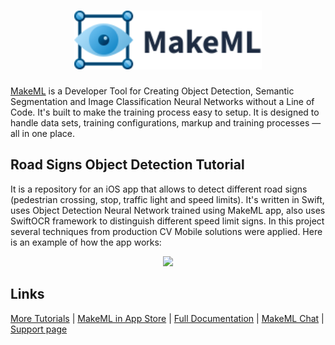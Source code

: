 <h1 align="center">
<img src="images/logo_vector.svg" width=300px href="https://makeml.app?from=github_road_signs" alt="Object Detection, Semantic Segmentation and Image Classification MakeML">
</h1>

[MakeML](https://makeml.app?from=github_road_signs) is a Developer Tool for Creating Object Detection, Semantic Segmentation and Image Classification Neural Networks without a Line of Code. It's built to make the training process easy to setup. It is designed to handle data sets, training configurations, markup and training processes — all in one place.

## Road Signs Object Detection Tutorial
It is a repository for an iOS app that allows to detect different road signs (pedestrian crossing, stop, traffic light and speed limits). It's written in Swift, uses Object Detection Neural Network trained using MakeML app, also uses SwiftOCR framework to distinguish different speed limit signs.
In this project several techniques from production CV Mobile solutions were applied. Here is an example of how the app works:

<div align="center">
<img src="images/road_signs.gif" height="300px">
</div>

## Links

[More Tutorials](https://makeml.app/tutorials?from=github_road_signs) | [MakeML in App Store](https://apps.apple.com/us/app/makeml/id1469520792?mt=12) | [Full Documentation](https://makeml.app/docs/doc1?from=github_still_image_object_detection) | [MakeML Chat](https://discordapp.com/invite/vgcG3Su) | [Support page](https://makeml.app/support?from=github_still_image_object_detection)

